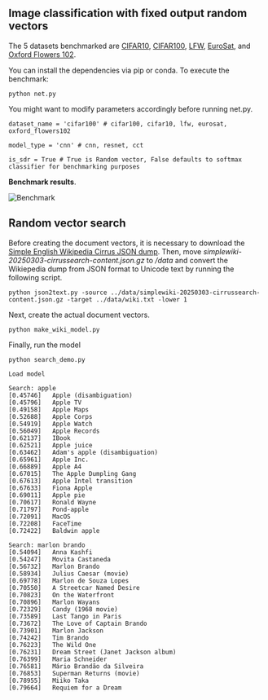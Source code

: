 ## Image classification with fixed output random vectors   
The 5 datasets benchmarked are [CIFAR10](https://www.cs.toronto.edu/~kriz/cifar.html), [CIFAR100](https://www.cs.toronto.edu/~kriz/cifar.html), 
[LFW](https://www.kaggle.com/datasets/atulanandjha/lfwpeople), [EuroSat](https://github.com/phelber/eurosat), and [Oxford Flowers 102](https://www.robots.ox.ac.uk/~vgg/data/flowers/102/).  

You can install the dependencies via pip or conda. To execute the benchmark:
```
python net.py 
```
You might want to modify parameters accordingly before running net.py.

```
dataset_name = 'cifar100' # cifar100, cifar10, lfw, eurosat, oxford_flowers102

model_type = 'cnn' # cnn, resnet, cct

is_sdr = True # True is Random vector, False defaults to softmax classifier for benchmarking purposes  
```
   

    
**Benchmark results**.

![Benchmark](https://github.com/user-attachments/assets/3b2f35e0-0ece-4f62-88a6-16dca7f275ab)

## Random vector search 
Before creating the document vectors, it is necessary to download the 
[Simple English Wikipedia Cirrus JSON dump](https://dumps.wikimedia.org/other/cirrussearch/current/simplewiki-20250303-cirrussearch-content.json.gz).
Then, move _simplewiki-20250303-cirrussearch-content.json.gz_ to _/data_ and convert the Wikiepedia dump from JSON format to Unicode text by running the following script.
```
python json2text.py -source ../data/simplewiki-20250303-cirrussearch-content.json.gz -target ../data/wiki.txt -lower 1
```
Next, create the actual document vectors.
```
python make_wiki_model.py
```
Finally, run the model
```
python search_demo.py

Load model

Search: apple
[0.45746]   Apple (disambiguation)
[0.45796]   Apple TV
[0.49158]   Apple Maps
[0.52688]   Apple Corps
[0.54919]   Apple Watch
[0.56049]   Apple Records
[0.62137]   IBook
[0.62521]   Apple juice
[0.63462]   Adam's apple (disambiguation)
[0.65961]   Apple Inc.
[0.66889]   Apple A4
[0.67015]   The Apple Dumpling Gang
[0.67613]   Apple Intel transition
[0.67633]   Fiona Apple
[0.69011]   Apple pie
[0.70617]   Ronald Wayne
[0.71797]   Pond-apple
[0.72091]   MacOS
[0.72208]   FaceTime
[0.72422]   Baldwin apple

Search: marlon brando
[0.54094]   Anna Kashfi
[0.54247]   Movita Castaneda
[0.56732]   Marlon Brando
[0.58934]   Julius Caesar (movie)
[0.69778]   Marlon de Souza Lopes
[0.70550]   A Streetcar Named Desire
[0.70823]   On the Waterfront
[0.70896]   Marlon Wayans
[0.72329]   Candy (1968 movie)
[0.73589]   Last Tango in Paris
[0.73672]   The Love of Captain Brando
[0.73901]   Marlon Jackson
[0.74242]   Tim Brando
[0.76223]   The Wild One
[0.76231]   Dream Street (Janet Jackson album)
[0.76399]   Maria Schneider
[0.76581]   Mário Brandão da Silveira
[0.76853]   Superman Returns (movie)
[0.78955]   Miiko Taka
[0.79664]   Requiem for a Dream
```

